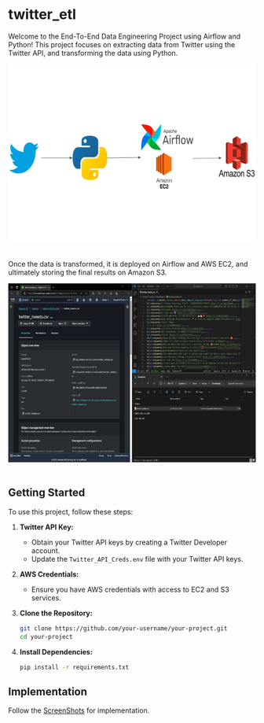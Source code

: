 # twitter_etl

Welcome to the End-To-End Data Engineering Project using Airflow and Python! This project focuses on extracting data from Twitter using the Twitter API, and transforming the data using Python.

<div align="center">
  <img src="./ScreenShots/1_Project_Workflow.jpg" alt="workflow" width=647 height=364>
</div>

<br>

Once the data is transformed, it is deployed on Airflow and AWS EC2, and ultimately storing the final results on Amazon S3.

<div align="center">
  <img src="./ScreenShots/35_downloaded_csv.jpg" alt="workflow" width=647 height=364>
</div>

<br>

## Getting Started

To use this project, follow these steps:

1. **Twitter API Key:**
    - Obtain your Twitter API keys by creating a Twitter Developer account.
    - Update the `Twitter_API_Creds.env` file with your Twitter API keys.

2. **AWS Credentials:**
    - Ensure you have AWS credentials with access to EC2 and S3 services.

3. **Clone the Repository:**
    ```bash
    git clone https://github.com/your-username/your-project.git
    cd your-project
    ```

4. **Install Dependencies:**

    ```bash
    pip install -r requirements.txt
    ```


## Implementation

Follow the [ScreenShots](./ScreenShots/) for implementation.

